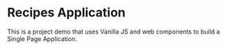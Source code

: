 # Recipes Application

This is a project demo that uses Vanilla JS and web components to build a Single Page Application.
